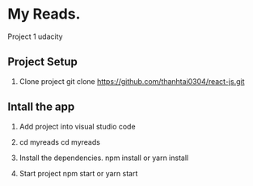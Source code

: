 # My Reads.
Project 1 udacity

## Project Setup

1. Clone project
git clone https://github.com/thanhtai0304/react-js.git


## Intall the app
1. Add project into visual studio code

2. cd myreads
cd myreads


3. Install the dependencies.
npm install or yarn install

4. Start project
npm start or yarn start
